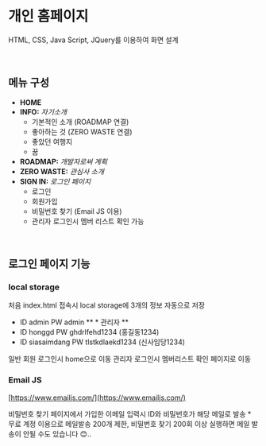 # **개인 홈페이지**

HTML, CSS, Java Script, JQuery를 이용하여 화면 설계

<br>

## **메뉴 구성**

- **HOME**
- **INFO:** *자기소개*
    - 기본적인 소개 (ROADMAP 연결)
    - 좋아하는 것 (ZERO WASTE 연결)
    - 좋았던 여행지
    - 꿈
- **ROADMAP:** *개발자로써 계획*
- **ZERO WASTE:** *관심사 소개*
- **SIGN IN:** *로그인 페이지*
    - 로그인
    - 회원가입
    - 비밀번호 찾기 (Email JS 이용)
    - 관리자 로그인시 멤버 리스트 확인 가능

<br>

## **로그인 페이지 기능**

### **local storage**

처음 index.html 접속시 local storage에 3개의 정보 자동으로 저장

- ID admin PW admin ** * 관리자 **
- ID honggd PW ghdrlfehd1234 (홍길동1234)
- ID siasaimdang PW tlstkdlaekd1234 (신사임당1234)

일반 회원 로그인시 home으로 이동 관리자 로그인시 멤버리스트 확인 페이지로 이동

### **Email JS**

[https://www.emailjs.com/](https://www.emailjs.com/)

비밀번호 찾기 페이지에서 가입한 이메일 입력시 ID와 비밀번호가 해당 메일로 발송 * 무료 계정 이용으로 메일발송 200개 제한, 비밀번호 찾기 200회 이상 실행하면 메일 발송이 안될 수도 있습니다 😊..